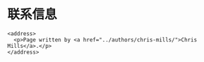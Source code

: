# 联系信息



```markup
<address>
  <p>Page written by <a href="../authors/chris-mills/">Chris Mills</a>.</p>
</address>
```

